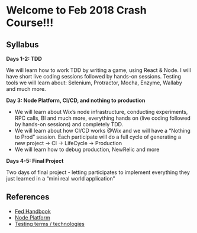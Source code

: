 
# Welcome to Feb 2018 Crash Course!!!

## Syllabus

**Days 1-2: TDD**

We will learn how to work TDD by writing a game, using React & Node. I will have short live coding sessions followed by hands-on sessions.
Testing tools we will learn about: Selenium, Protractor, Mocha, Enzyme, Wallaby and much more.

**Day 3: Node Platform, CI/CD, and nothing to production**
- We will learn about Wix’s node infrastructure, conducting experiments, RPC calls, BI and much more, everything hands on (live coding followed by hands-on sessions) and completely TDD.
- We will learn about how CI/CD works @Wix and we will have a “Nothing to Prod” session. Each participate will do a full cycle of generating a new project -> CI -> LifeCycle -> Production
- We will learn how to debug production, NewRelic and more

**Days 4-5: Final Project**

Two days of final project - letting participates to implement everything they just learned in a “mini real world application”

## References

- [Fed Handbook](https://github.com/wix-private/fed-handbook)
- [Node Platform](https://github.com/wix-platform/wix-node-platform)
- [Testing terms / technologies](https://github.com/wix-private/crash-2018/new/master?readme=1#testing-technologies)
